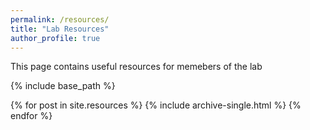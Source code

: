 ```yaml
---
permalink: /resources/
title: "Lab Resources"
author_profile: true
---
```


This page contains useful resources for memebers of the lab

{% include base_path %}

{% for post in site.resources %} {% include archive-single.html %} {% endfor %}
